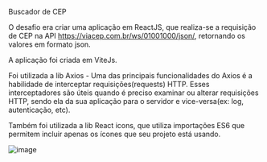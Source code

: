 Buscador de CEP

O desafio era criar uma aplicação em ReactJS, que realiza-se a requisição de CEP na API https://viacep.com.br/ws/01001000/json/, retornando os valores em formato json.

A aplicação foi criada em ViteJs.

Foi utilizada a lib Axios - Uma das principais funcionalidades do Axios é a habilidade de interceptar requisições(requests) HTTP. 
Esses interceptadores são úteis quando é preciso examinar ou alterar requisições HTTP, sendo ela da sua aplicação para o servidor e vice-versa(ex: log, autenticação, etc).

Também foi utilizada a lib React icons, que utiliza importações ES6 que permitem incluir apenas os ícones que seu projeto está usando.

![image](https://user-images.githubusercontent.com/96217918/170847002-407325ea-e9ef-4e76-831a-322bf0c26f06.png)

